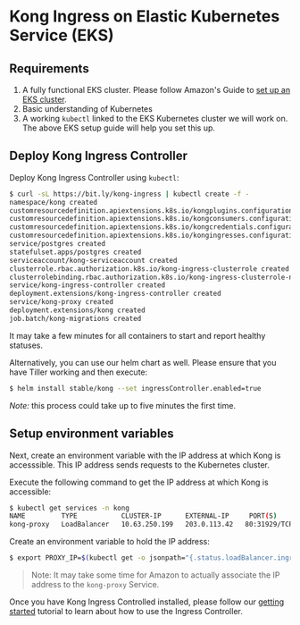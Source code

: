 # Kong Ingress on Elastic Kubernetes Service (EKS)

## Requirements

1. A fully functional EKS cluster.
   Please follow Amazon's Guide to
   [set up an EKS cluster](https://aws.amazon.com/getting-started/projects/deploy-kubernetes-app-amazon-eks/).
2. Basic understanding of Kubernetes
3. A working `kubectl`  linked to the EKS Kubernetes
   cluster we will work on. The above EKS setup guide will help
   you set this up.

## Deploy Kong Ingress Controller

Deploy Kong Ingress Controller using `kubectl`:

```bash
$ curl -sL https://bit.ly/kong-ingress | kubectl create -f -
namespace/kong created
customresourcedefinition.apiextensions.k8s.io/kongplugins.configuration.konghq.com created
customresourcedefinition.apiextensions.k8s.io/kongconsumers.configuration.konghq.com created
customresourcedefinition.apiextensions.k8s.io/kongcredentials.configuration.konghq.com created
customresourcedefinition.apiextensions.k8s.io/kongingresses.configuration.konghq.com created
service/postgres created
statefulset.apps/postgres created
serviceaccount/kong-serviceaccount created
clusterrole.rbac.authorization.k8s.io/kong-ingress-clusterrole created
clusterrolebinding.rbac.authorization.k8s.io/kong-ingress-clusterrole-nisa-binding created
service/kong-ingress-controller created
deployment.extensions/kong-ingress-controller created
service/kong-proxy created
deployment.extensions/kong created
job.batch/kong-migrations created
```

It may take a few minutes for all containers to start and report
healthy statuses.

Alternatively, you can use our helm chart as well.
Please ensure that you have Tiller working and then execute:

```bash
$ helm install stable/kong --set ingressController.enabled=true
```

*Note:* this process could take up to five minutes the first time.

## Setup environment variables

Next, create an environment variable with the IP address at which
Kong is accesssible. This IP address sends requests to the
Kubernetes cluster.

Execute the following command to get the IP address at which Kong is accessible:

```bash
$ kubectl get services -n kong
NAME         TYPE           CLUSTER-IP      EXTERNAL-IP     PORT(S)                      AGE
kong-proxy   LoadBalancer   10.63.250.199   203.0.113.42   80:31929/TCP,443:31408/TCP   57d
```

Create an environment variable to hold the IP address:

```bash
$ export PROXY_IP=$(kubectl get -o jsonpath="{.status.loadBalancer.ingress[0].ip}" service -n kong kong-proxy)
```

> Note: It may take some time for Amazon to actually associate the
IP address to the `kong-proxy` Service.

Once you have Kong Ingress Controlled installed, please follow our
[getting started](../guides/getting-started.md) tutorial to learn
about how to use the Ingress Controller.
